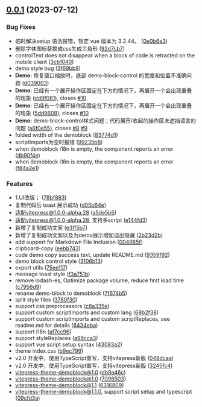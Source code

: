 ## [0.0.1](https://github.com/Saber-Kurama/vitepress-theme-demoblock/compare/70985030a7fc5bcf5ecf87b5ed0cbc5dfa225cf0...v0.0.1) (2023-07-12)


### Bug Fixes

* 临时解决setup 语法报错，锁定 vue 版本为 3.2.44。 ([0e0b6e3](https://github.com/Saber-Kurama/vitepress-theme-demoblock/commit/0e0b6e3a1dbfcbe70e6cc63e08cb360cf2ddab10))
* 删除字体图标替换成css生成三角形 ([92d7cb7](https://github.com/Saber-Kurama/vitepress-theme-demoblock/commit/92d7cb7506041c7abb499cc47479355d94fd94fe))
* controlText does not disappear when a block of code is retracted on the mobile client ([3cb1040](https://github.com/Saber-Kurama/vitepress-theme-demoblock/commit/3cb1040307c1ef7e108994da253dc8719efa71a5))
* demo style bug ([3f69bb9](https://github.com/Saber-Kurama/vitepress-theme-demoblock/commit/3f69bb9d7c3f122fca5bacb53b760c2dc4e6973b))
* **Demo:** 修复窗口缩放时，底部 demo-block-control 的宽度和位置不准确问题 ([d039003](https://github.com/Saber-Kurama/vitepress-theme-demoblock/commit/d0390031e88cc5d418ba10bcebc5bd6e71567b98))
* **Demo:** 已经有一个展开操作区固定在下方的情况下，再展开一个会出现重叠的现象 ([dd9f061](https://github.com/Saber-Kurama/vitepress-theme-demoblock/commit/dd9f0612310700942ed369853432f8d08f4a4f0a)), closes [#10](https://github.com/Saber-Kurama/vitepress-theme-demoblock/issues/10)
* **Demo:** 已经有一个展开操作区固定在下方的情况下，再展开一个会出现重叠的现象 ([5dd9608](https://github.com/Saber-Kurama/vitepress-theme-demoblock/commit/5dd9608a6c60e468fae841a18fc041e348f9a5ae)), closes [#10](https://github.com/Saber-Kurama/vitepress-theme-demoblock/issues/10)
* **Demo:** demo-block-control样式问题；代码展开/收起的操作区未遮挡语言的问题 ([a6f0e55](https://github.com/Saber-Kurama/vitepress-theme-demoblock/commit/a6f0e554aeba95e01cd02ea4d35db1f5d8319129)), closes [#8](https://github.com/Saber-Kurama/vitepress-theme-demoblock/issues/8) [#9](https://github.com/Saber-Kurama/vitepress-theme-demoblock/issues/9)
* folded width of the demoblock ([83774d1](https://github.com/Saber-Kurama/vitepress-theme-demoblock/commit/83774d115d8310bdd0360ea5a23bb7cc717cbf14))
* scriptImports为空时报错 ([99235b8](https://github.com/Saber-Kurama/vitepress-theme-demoblock/commit/99235b8dd5f29f130811b9e299be30ba0f1fab8a))
* when demoblock i18n is empty, the component reports an error ([db90f4e](https://github.com/Saber-Kurama/vitepress-theme-demoblock/commit/db90f4ed88cd1252886d9b96dc0e125da0c233e8))
* when demoblock i18n is empty, the component reports an error ([f84a2e1](https://github.com/Saber-Kurama/vitepress-theme-demoblock/commit/f84a2e14957846983f27d1652655a62a6f4d8425))


### Features

* 1.UI改版； ([78bf883](https://github.com/Saber-Kurama/vitepress-theme-demoblock/commit/78bf8837d519044853c629a9da004d32a243c204))
* 复制代码后 toast 展示成功 ([d05b64e](https://github.com/Saber-Kurama/vitepress-theme-demoblock/commit/d05b64e20b3c3518396c860b99373c18b5ea5f63))
* 适配vitepress@1.0.0-alpha.28 ([a5de5b5](https://github.com/Saber-Kurama/vitepress-theme-demoblock/commit/a5de5b5eb1b31a49047eed769dc6497fe930ca4c))
* 适配vitepress@1.0.0-alpha.28, 支持多script ([e144fd3](https://github.com/Saber-Kurama/vitepress-theme-demoblock/commit/e144fd33b1e54f4ca5826531ef9da13d7967e659))
* 新增了复制成功文案 ([e3ff5b7](https://github.com/Saber-Kurama/vitepress-theme-demoblock/commit/e3ff5b7e5d76535ce3af0c4ebf06bd007c4613dd))
* 新增了复制成功文案以及为demo展示增加溢出隐藏 ([2b23d2b](https://github.com/Saber-Kurama/vitepress-theme-demoblock/commit/2b23d2b028e3c08364476926c59f8891733992fe))
* add support for Markdown File Inclusion ([004965f](https://github.com/Saber-Kurama/vitepress-theme-demoblock/commit/004965fe73a13892a83ab4055326dba5707a4909))
* clipboard-copy ([eebb743](https://github.com/Saber-Kurama/vitepress-theme-demoblock/commit/eebb743d36634e6d0994a5d7d334424352d8722e))
* code demo copy success text, update README.md ([9359f92](https://github.com/Saber-Kurama/vitepress-theme-demoblock/commit/9359f924ee95c849e8e97bf2932c01a4ad668842))
* demo block control style ([3106b13](https://github.com/Saber-Kurama/vitepress-theme-demoblock/commit/3106b1384406a060a634f753f4a387a9cb814bef))
* export utils ([75ee117](https://github.com/Saber-Kurama/vitepress-theme-demoblock/commit/75ee1179071423397480324c4b53de20613c1f82))
* message toast style ([f3a751b](https://github.com/Saber-Kurama/vitepress-theme-demoblock/commit/f3a751b75d8160d58906ba8716c2438a2206f5eb))
* remove lodash-es, Optimize package volume, reduce first load time ([c7956d9](https://github.com/Saber-Kurama/vitepress-theme-demoblock/commit/c7956d9c5a2852c2d277e9cd081b0648ef4b9f9e))
* rename demo-block to demoblock ([7f674b5](https://github.com/Saber-Kurama/vitepress-theme-demoblock/commit/7f674b5f488c8aa6fce92dbd1c3431c4ecbab3cd))
* split style files ([3780f30](https://github.com/Saber-Kurama/vitepress-theme-demoblock/commit/3780f3099b16073fd0aa31baed44ce0ebe9ffcf5))
* support css preprocessors ([c8a335e](https://github.com/Saber-Kurama/vitepress-theme-demoblock/commit/c8a335e9ef00313695c0fa45fbd81e532d74132d))
* support custom scriptImports and custom lang ([68b2f38](https://github.com/Saber-Kurama/vitepress-theme-demoblock/commit/68b2f38f97bc3123f7171ecb92fe34041431301b))
* support custom scriptImports and custom scriptReplaces, see readme.md for details ([8434eba](https://github.com/Saber-Kurama/vitepress-theme-demoblock/commit/8434eba35e9537338fe60898f4fadb1afe84c6a4))
* support i18n ([af7cc96](https://github.com/Saber-Kurama/vitepress-theme-demoblock/commit/af7cc969e3dde91e6286a265353aa2c9bda270cc))
* support styleReplaces ([a99cca3](https://github.com/Saber-Kurama/vitepress-theme-demoblock/commit/a99cca324c9803c01e5098baefb360acf99083da))
* support vue script setup syntax ([43083a2](https://github.com/Saber-Kurama/vitepress-theme-demoblock/commit/43083a21a1863a05523b84681cb973c816d602c1))
* theme index.css ([b9ec799](https://github.com/Saber-Kurama/vitepress-theme-demoblock/commit/b9ec7998c12f4129d1a68ef8dde66ad221e310b7))
* v2.0 开发中，使用TypeScript重写，支持vitepress新版 ([048dcaa](https://github.com/Saber-Kurama/vitepress-theme-demoblock/commit/048dcaac1f1fa69e2ad9c731540fb5aae6cbf57b))
* v2.0 开发中，使用TypeScript重写，支持vitepress新版 ([3245fc4](https://github.com/Saber-Kurama/vitepress-theme-demoblock/commit/3245fc490077fb0de4008b3e777c7d11f7489373))
* vitepress-theme-demoblock@1.0 ([db9a46c](https://github.com/Saber-Kurama/vitepress-theme-demoblock/commit/db9a46c1bebb087890e388f9fda2f6eee872fd3e))
* vitepress-theme-demoblock@1.0 ([7098503](https://github.com/Saber-Kurama/vitepress-theme-demoblock/commit/70985030a7fc5bcf5ecf87b5ed0cbc5dfa225cf0))
* vitepress-theme-demoblock@1.1 ([6316809](https://github.com/Saber-Kurama/vitepress-theme-demoblock/commit/63168096908189b46a4eb4780bf891d082825e5e))
* vitepress-theme-demoblock@1.1.0, support script setup and typescript ([09cfd3a](https://github.com/Saber-Kurama/vitepress-theme-demoblock/commit/09cfd3a04d7074cea0fd43839f6173a94b6e1a63))



